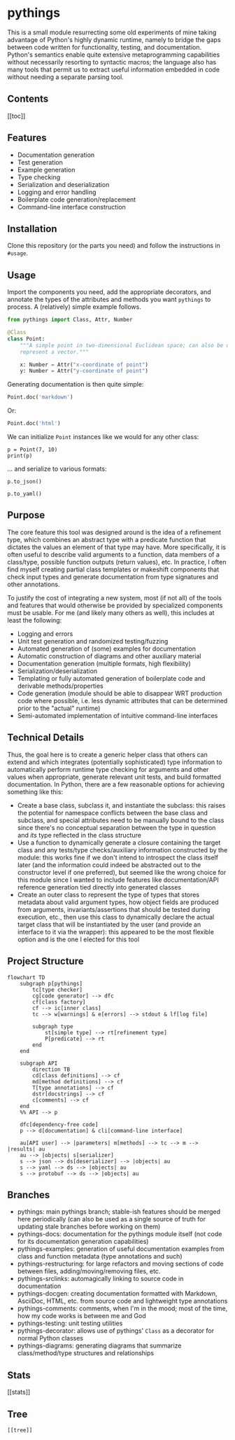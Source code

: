 # pythings

This is a small module resurrecting some old experiments of mine taking
advantage of Python's highly dynamic runtime, namely to bridge the gaps between
code written for functionality, testing, and documentation. Python's semantics
enable quite extensive metaprogramming capabilities without necessarily
resorting to syntactic macros; the language also has many tools that permit us
to extract useful information embedded in code without needing a separate
parsing tool.

## Contents

[[toc]]

## Features

- Documentation generation
- Test generation
- Example generation
- Type checking
- Serialization and deserialization
- Logging and error handling
- Boilerplate code generation/replacement
- Command-line interface construction

## Installation

Clone this repository (or the parts you need) and follow the instructions in
`#usage`.

## Usage

Import the components you need, add the appropriate decorators, and annotate
the types of the attributes and methods you want `pythings` to process. A
(relatively) simple example follows.

```py
from pythings import Class, Attr, Number

@Class
class Point:
    """A simple point in two-dimensional Euclidean space; can also be used to
    represent a vector."""

    x: Number = Attr("x-coordinate of point")
    y: Number = Attr("y-coordinate of point")
```

Generating documentation is then quite simple:

```py
Point.doc('markdown')
```

Or:

```py
Point.doc('html')
```

We can initialize `Point` instances like we would for any other class:

```
p = Point(7, 10)
print(p)
```

... and serialize to various formats:

```
p.to_json()
```

```
p.to_yaml()
```

## Purpose

The core feature this tool was designed around is the idea of a refinement
type, which combines an abstract type with a predicate function that dictates
the values an element of that type may have. More specifically, it is often
useful to describe valid arguments to a function, data members of a class/type,
possible function outputs (return values), etc. In practice, I often find
myself creating partial class templates or makeshift components that check
input types and generate documentation from type signatures and other
annotations.

To justify the cost of integrating a new system, most (if not all) of the tools
and features that would otherwise be provided by specialized components must be
usable. For me (and likely many others as well), this includes at least the
following:

- Logging and errors
- Unit test generation and randomized testing/fuzzing
- Automated generation of (some) examples for documentation
- Automatic construction of diagrams and other auxiliary material
- Documentation generation (multiple formats, high flexibility)
- Serialization/deserialization
- Templating or fully automated generation of boilerplate code and derivable methods/properties
- Code generation (module should be able to disappear WRT production code where possible, i.e. less dynamic attributes that can be determined prior to the "actual" runtime)
- Semi-automated implementation of intuitive command-line interfaces

## Technical Details

Thus, the goal here is to create a generic helper class that others can extend
and which integrates (potentially sophisticated) type information to
automatically perform runtime type checking for arguments and other values when
appropriate, generate relevant unit tests, and build formatted documentation.
In Python, there are a few reasonable options for achieving something like this:

- Create a base class, subclass it, and instantiate the subclass: this raises the potential for namespace conflicts between the base class and subclass, and special attributes need to be manually bound to the class since there's no conceptual separation between the type in question and *its* type reflected in the class structure
- Use a function to dynamically generate a closure containing the target class and any tests/type checks/auxiliary information constructed by the module: this works fine if we don't intend to introspect the class itself later (and the information could indeed be abstracted out to the constructor level if one preferred), but seemed like the wrong choice for this module since I wanted to include features like documentation/API reference generation tied directly into generated classes
- Create an outer class to represent the type of types that stores metadata about valid argument types, how object fields are produced from arguments, invariants/assertions that should be tested during execution, etc., then use this class to dynamically declare the actual target class that will be instantiated by the user (and provide an interface to it via the wrapper): this appeared to be the most flexible option and is the one I elected for this tool

## Project Structure

```mermaid
flowchart TD
    subgraph p[pythings]
        tc[type checker]
        cg[code generator] --> dfc
        cf[class factory]
        cf --> ic[inner class]
        tc --> w[warnings] & e[errors] --> stdout & lf[log file]

        subgraph type
            st[simple type] --> rt[refinement type]
            P[predicate] --> rt
        end
    end

    subgraph API
        direction TB
        cd[class definitions] --> cf
        md[method definitions] --> cf
        T[type annotations] --> cf
        dstr[docstrings] --> cf
        c[comments] --> cf
    end
    %% API --> p

    dfc[dependency-free code]
    p --> d[documentation] & cli[command-line interface]

    au[API user] --> |parameters| m[methods] --> tc --> m --> |results| au
    au --> |objects| s[serializer]
    s --> json --> ds[deserializer] --> |objects| au
    s --> yaml --> ds --> |objects| au
    s --> protobuf --> ds --> |objects| au
```

## Branches

- pythings: main pythings branch; stable-ish features should be merged here periodically (can also be used as a single source of truth for updating stale branches before working on them)
- pythings-docs: documentation for the pythings module itself (not code for its documentation generation capabilities)
- pythings-examples: generation of useful documentation examples from class and function metadata (type annotations and such)
- pythings-restructuring: for large refactors and moving sections of code between files, adding/moving/removing files, etc.
- pythings-srclinks: automagically linking to source code in documentation
- pythings-docgen: creating documentation formatted with Markdown, AsciiDoc, HTML, etc. from source code and lightweight type annotations
- pythings-comments: comments, when I'm in the mood; most of the time, how my code works is between me and God
- pythings-testing: unit testing utilities
- pythings-decorator: allows use of pythings' `Class` as a decorator for normal Python classes
- pythings-diagrams: generating diagrams that summarize class/method/type structures and relationships

## Stats

[[stats]]

## Tree

```
[[tree]]
```

